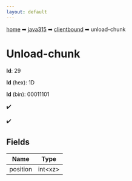 ```yaml
---
layout: default
---
```


[home](/) ➡ [java315](/protocol/java315) ➡ [clientbound](/protocol/java315/clientbound) ➡ unload-chunk

# Unload-chunk

**Id**: 29

**Id** (hex): 1D

**Id** (bin): 00011101

✔️

✔️

## Fields

Name | Type
---|---
position | int&lt;xz&gt;

